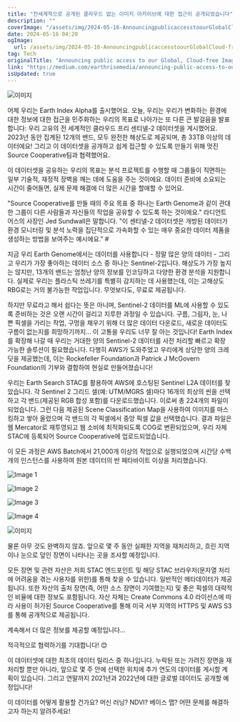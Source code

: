 ```yaml
---
title: "전세계적으로 공개된 클라우드 없는 이미지 아카이브에 대한 접근이 공개되었습니다"
description: ""
coverImage: "/assets/img/2024-05-16-AnnouncingpublicaccesstoourGlobalCloud-freeImageryArchive_0.png"
date: 2024-05-16 04:20
ogImage: 
  url: /assets/img/2024-05-16-AnnouncingpublicaccesstoourGlobalCloud-freeImageryArchive_0.png
tag: Tech
originalTitle: "Announcing public access to our Global, Cloud-free Imagery Archive"
link: "https://medium.com/earthrisemedia/announcing-public-access-to-our-global-cloud-free-imagery-archive-bb21311abb69"
isUpdated: true
---
```





![이미지](/assets/img/2024-05-16-AnnouncingpublicaccesstoourGlobalCloud-freeImageryArchive_0.png)

어제 우리는 Earth Index Alpha를 출시했어요. 오늘, 우리는 우리가 변화하는 환경에 대한 정보에 대한 접근을 민주화하는 우리의 목표로 나아가는 또 다른 큰 발걸음을 발표합니다: 우리 고유의 전 세계적인 클라우드 프리 센티넬-2 데이터셋을 게시했어요. 2023년 동안 집계된 12개의 밴드, 모두 완전한 해상도로 제공되며, 총 33TB 이상의 데이터에요! 그리고 이 데이터셋을 공개하고 쉽게 접근할 수 있도록 만들기 위해 멋진 Source Cooperative팀과 협력했어요.

이 데이터셋을 공유하는 우리의 목표는 분석 프로젝트를 수행할 때 그룹들이 직면하는 일부 기술적, 재정적 장벽을 깨는 데에 도움을 주는 것이에요. 데이터 준비에 소요되는 시간이 줄어들면, 실제 문제 해결에 더 많은 시간을 할애할 수 있어요.

"Source Cooperative를 만들 때의 주요 목표 중 하나는 Earth Genome과 같이 관대한 그룹이 다른 사람들과 자신들의 작업을 공유할 수 있도록 하는 것이에요." 라디언트 어스의 사장인 Jed Sundwall은 말합니다. "이 센티넬-2 데이터셋은 개방된 데이터가 환경 모니터링 및 분석 노력을 집단적으로 가속화할 수 있는 매우 중요한 데이터 제품을 생성하는 방법을 보여주는 예시에요." #



지금 우리 Earth Genome에서는 데이터를 사용합니다 - 정말 많은 양의 데이터 - 그리고 우리가 가장 좋아하는 데이터 소스 중 하나는 Sentinel-2입니다. 해상도가 가장 높지는 않지만, 13개의 밴드는 엄청난 양의 정보를 인코딩하고 다양한 환경 분석을 지원합니다. 실제로 우리는 플라스틱 쓰레기를 특별히 감지하는 데 사용했는데, 이는 고해상도 RBG로는 거의 불가능한 작업입니다. 무엇보다도, 무료로 제공됩니다.

하지만 무료라고 해서 쉽다는 뜻은 아니며, Sentinel-2 데이터를 ML에 사용할 수 있도록 준비하는 것은 오랜 시간이 걸리고 지루한 과정일 수 있습니다. 구름, 그림자, 눈, 나쁜 픽셀을 가리는 작업, 구멍을 채우기 위해 더 많은 데이터 다운로드, 새로운 데이터도 구름이 없는지를 희망하기까지... 이 고통을 우리도 너무 잘 아는 것입니다! Earth Index를 확장해 나갈 때 우리는 거대한 양의 Sentinel-2 데이터를 사전 처리할 빠르고 확장 가능한 솔루션이 필요했습니다. 다행히 AWS가 도와주었고 우리에게 상당한 양의 크레딧을 제공했는데, 이는 Rockefeller Foundation과 Patrick J McGovern Foundation의 기부와 결합하여 현실로 만들어졌습니다!

우리는 Earth Search STAC를 활용하여 AWS에 호스팅된 Sentinel L2A 데이터를 찾았습니다. 각 Sentinel 2 그리드 셀(예: UTM/MGRS 셀)마다 16개의 최상의 씬을 선택하고 각 밴드(제공된 RGB 합성 포함)를 다운로드했습니다. 이로써 총 224개의 파일이 되었습니다. 그런 다음 제공된 Scene Classification Map을 사용하여 이미지를 마스킹하고 쌓아 올렸으며 각 밴드의 각 픽셀에서 중앙 픽셀 값을 선택했습니다. 결과 파일은 웹 Mercator로 재투영되고 웹 소비에 최적화되도록 COG로 변환되었으며, 우리 자체 STAC에 등록되어 Source Cooperative에 업로드되었습니다.

이 모든 과정은 AWS Batch에서 21,000개 이상의 작업으로 실행되었으며 시간당 수백 개의 인스턴스를 사용하여 원본 데이터의 반 페타바이트 이상을 처리했습니다.




![Image 1](/assets/img/2024-05-16-AnnouncingpublicaccesstoourGlobalCloud-freeImageryArchive_1.png)

![Image 2](/assets/img/2024-05-16-AnnouncingpublicaccesstoourGlobalCloud-freeImageryArchive_2.png)

![Image 3](/assets/img/2024-05-16-AnnouncingpublicaccesstoourGlobalCloud-freeImageryArchive_3.png)

![Image 4](/assets/img/2024-05-16-AnnouncingpublicaccesstoourGlobalCloud-freeImageryArchive_4.png)





![이미지](/assets/img/2024-05-16-AnnouncingpublicaccesstoourGlobalCloud-freeImageryArchive_5.png)

물론 아무 것도 완벽하지 않죠. 앞으로 몇 주 동안 실패한 지역을 재처리하고, 흐린 지역이나 눈으로 덮인 장면이 나타나는 곳을 조사할 예정입니다.

모든 장면 및 관련 자산은 저희 STAC 엔드포인트 및 해당 STAC 브라우저(문자열 처리에 어려움을 겪는 사용자를 위한)를 통해 찾을 수 있습니다. 일반적인 메타데이터가 제공됩니다. 또한 자산의 출처 장면(즉, 어떤 소스 장면이 기여했는지) 및 좋은 픽셀의 대략적인 비율에 대한 정보도 포함됩니다. 자산 자체는 Create Commons 4.0 라이선스에 따라 사용이 허가된 Source Cooperative를 통해 미국 서부 지역의 HTTPS 및 AWS S3를 통해 공개적으로 제공됩니다.

계속해서 더 많은 정보를 제공할 예정입니다...


적극적으로 협력하기를 기대합니다! 😊



이 데이터셋에 대한 최초의 데이터 릴리스 중 하나입니다. 누락된 또는 가려진 장면을 재처리할 뿐만 아니라, 앞으로 몇 주 안에 선택한 위치에 추가 연도의 데이터를 게시할 계획이 있습니다. 그리고 연말까지 2021년과 2022년에 대한 글로벌 데이터도 공개할 예정입니다!

이 데이터를 어떻게 활용할 건가요? 머신 러닝? NDVI? 베이스 맵? 어떤 문제를 해결하고자 하는지 알려주세요!